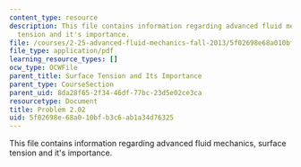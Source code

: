 ```yaml
---
content_type: resource
description: This file contains information regarding advanced fluid mechanics, surface
  tension and it's importance.
file: /courses/2-25-advanced-fluid-mechanics-fall-2013/5f02698e68a010bfb3c6ab1a34d76325_MIT2_25F13_Problem2.02.pdf
file_type: application/pdf
learning_resource_types: []
ocw_type: OCWFile
parent_title: Surface Tension and Its Importance
parent_type: CourseSection
parent_uid: 8da28f65-2f34-46df-77bc-23d5e02ce3ca
resourcetype: Document
title: Problem 2.02
uid: 5f02698e-68a0-10bf-b3c6-ab1a34d76325
---
```

This file contains information regarding advanced fluid mechanics, surface tension and it's importance.